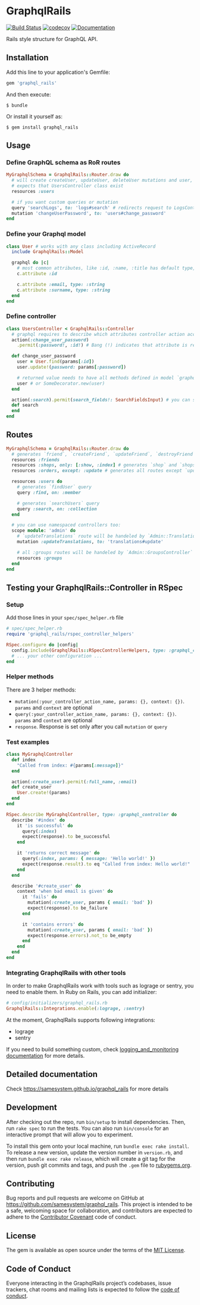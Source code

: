 # GraphqlRails

[![Build Status](https://travis-ci.org/samesystem/graphql_rails.svg?branch=master)](https://travis-ci.org/samesystem/graphql_rails)
[![codecov](https://codecov.io/gh/samesystem/graphql_rails/branch/master/graph/badge.svg)](https://codecov.io/gh/samesystem/graphql_rails)
[![Documentation](https://readthedocs.org/projects/ansicolortags/badge/?version=latest)](https://samesystem.github.io/graphql_rails)

Rails style structure for GraphQL API.

## Installation

Add this line to your application's Gemfile:

```ruby
gem 'graphql_rails'
```

And then execute:

    $ bundle

Or install it yourself as:

    $ gem install graphql_rails

## Usage

### Define GraphQL schema as RoR routes

```ruby
MyGraphqlSchema = GraphqlRails::Router.draw do
  # will create createUser, updateUser, deleteUser mutations and user, users queries.
  # expects that UsersController class exist
  resources :users

  # if you want custom queries or mutation
  query 'searchLogs', to: 'logs#search' # redirects request to LogsController
  mutation 'changeUserPassword', to: 'users#change_password'
end
```

### Define your Graphql model

```ruby
class User # works with any class including ActiveRecord
  include GraphqlRails::Model

  graphql do |c|
    # most common attributes, like :id, :name, :title has default type, so you don't have to specify it (but you can!)
    c.attribute :id

    c.attribute :email, type: :string
    c.attribute :surname, type: :string
  end
end
```

### Define controller

```ruby
class UsersController < GraphqlRails::Controller
  # graphql requires to describe which attributes controller action accepts and which returns
  action(:change_user_password)
    .permit(:password!, :id!) # Bang (!) indicates that attribute is required

  def change_user_password
    user = User.find(params[:id])
    user.update!(password: params[:password])

    # returned value needs to have all methods defined in model `graphql do` part
    user # or SomeDecorator.new(user)
  end

  action(:search).permit(search_fields!: SearchFieldsInput) # you can specify your own input fields
  def search
  end
end
```

## Routes

```ruby
MyGraphqlSchema = GraphqlRails::Router.draw do
  # generates `friend`, `createFriend`, `updateFriend`, `destroyFriend`, `friends` routes
  resources :friends
  resources :shops, only: [:show, :index] # generates `shop` and `shops` routes only
  resources :orders, except: :update # generates all routes except `updateOrder`

  resources :users do
    # generates `findUser` query
    query :find, on: :member

    # generates `searchUsers` query
    query :search, on: :collection
  end

  # you can use namespaced controllers too:
  scope module: 'admin' do
    # `updateTranslations` route will be handeled by `Admin::TranslationsController`
    mutation :updateTranslations, to: 'translations#update'

    # all :groups routes will be handeled by `Admin::GroupsController`
    resources :groups
  end
end
```

## Testing your GraphqlRails::Controller in RSpec

### Setup

Add those lines in your `spec/spec_helper.rb` file

```ruby
# spec/spec_helper.rb
require 'graphql_rails/rspec_controller_helpers'

RSpec.configure do |config|
  config.include(GraphqlRails::RSpecControllerHelpers, type: :graphql_controller)
  # ... your other configuration ...
end
```

### Helper methods

There are 3 helper methods:

* `mutation(:your_controller_action_name, params: {}, context: {})`. `params` and `context` are optional
* `query(:your_controller_action_name, params: {}, context: {})`. `params` and `context` are optional
* `response`. Response is set only after you call `mutation` or `query`

### Test examples

```ruby
class MyGraphqlController
  def index
    "Called from index: #{params[:message]}"
  end

  action(:create_user).permit(:full_name, :email)
  def create_user
    User.create!(params)
  end
end

RSpec.describe MyGraphqlController, type: :graphql_controller do
  describe '#index' do
    it 'is successful' do
      query(:index)
      expect(response).to be_successful
    end

    it 'returns correct message' do
      query(:index, params: { message: 'Hello world!' })
      expect(response.result).to eq "Called from index: Hello world!"
    end
  end

  describe '#create_user' do
    context 'when bad email is given' do
      it 'fails' do
        mutation(:create_user, params { email: 'bad' })
        expect(response).to be_failure
      end

      it 'contains errors' do
        mutation(:create_user, params { email: 'bad' })
        expect(response.errors).not_to be_empty
      end
    end
  end
end
```

### Integrating GraphqlRails with other tools

In order to make GraphqlRails work with tools such as lograge or sentry, you need to enable them. In Ruby on Rails, you can add initializer:

```ruby
# config/initializers/graphql_rails.rb
GraphqlRails::Integrations.enable(:lograge, :sentry)
```

At the moment, GraphqlRails supports following integrations:

* lograge
* sentry

If you need to build something custom, check [logging_and_monitoring documentation](logging_and_monitoring/logging_and_monitoring.md) for more details.

## Detailed documentation

Check https://samesystem.github.io/graphql_rails for more details

## Development

After checking out the repo, run `bin/setup` to install dependencies. Then, run `rake spec` to run the tests. You can also run `bin/console` for an interactive prompt that will allow you to experiment.

To install this gem onto your local machine, run `bundle exec rake install`. To release a new version, update the version number in `version.rb`, and then run `bundle exec rake release`, which will create a git tag for the version, push git commits and tags, and push the `.gem` file to [rubygems.org](https://rubygems.org).

## Contributing

Bug reports and pull requests are welcome on GitHub at https://github.com/samesystem/graphql_rails. This project is intended to be a safe, welcoming space for collaboration, and contributors are expected to adhere to the [Contributor Covenant](http://contributor-covenant.org) code of conduct.

## License

The gem is available as open source under the terms of the [MIT License](https://opensource.org/licenses/MIT).

## Code of Conduct

Everyone interacting in the GraphqlRails project’s codebases, issue trackers, chat rooms and mailing lists is expected to follow the [code of conduct](https://github.com/samesystem/graphql_rails/blob/master/CODE_OF_CONDUCT.md).
